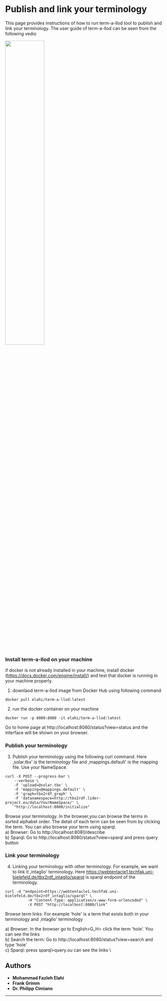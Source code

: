 # Publish and link your terminology
This page provides instructions of how to run term-a-llod tool to publish and link your terminology. The user guide of term-a-llod can be seen from the following vedio 

[<img src="https://www.dropbox.com/s/jnlpx776cte9icr/term-a-llod.png?dl=0" width="50%">](https://www.dropbox.com/s/1pko14sc3qctzfr/final.mov?dl=0)

### Install term-a-llod on your machine
if docker is not already installed in your machine, install docker (https://docs.docker.com/engine/install/) and test that docker is running in your machine properly.
1. downlaod term-a-llod image from Docker Hub using following command
```
docker pull elahi/term-a-llod:latest
```
2. run the docker container on your machine
```
docker run -p 8080:8080 -it elahi/term-a-llod:latest
```
Go to home page at http://localhost:8080/status?view=status and the interface will be shown on your browser.

### Publish your terminology
3. Publish your terminology using the following curl command. Here ,solar.tbx' is the terminology file and ,mappings.default' is the mapping file. Use your NameSpace.
```
curl -X POST --progress-bar \
    --verbose \
    -F 'upload=@solar.tbx' \
    -F 'mapping=@mappings.default' \
    -F 'graph=tbx2rdf_graph' \
    -F 'datanamespace=http://tbx2rdf.lider-project.eu/data/YourNameSpace/' \
    "http://localhost:8080/initialize"
```
Browse your terminology. In the browser,you can browse the terms in sorted alphabet order. The detail of each term can be seen from by clicking the term. You can also browse your term using sparql. \
a) Browser: Go to http://localhost:8080/describe \
b) Sparql: Go to http://localhost:8080/status?view=sparql and press query button

### Link your terminology
4. Linking your terminology with other terminology. For example, we want to link it ,intaglio' terminology. Here https://webtentacle1.techfak.uni-bielefeld.de/tbx2rdf_intaglio/sparql is sparql endpoint of the  terminology. 
```
curl -d "endpoint=https://webtentacle1.techfak.uni-bielefeld.de/tbx2rdf_intaglio/sparql" \
          -H "Content-Type: application/x-www-form-urlencoded" \
          -X POST "http://localhost:8080/link"      
 ```
Browse term links. For example 'hole' is a term that exists both in your terminology and ,intaglio' terminology

a) Browser: In the browser go to English>G_H> click the term 'hole'. You can see the links \
b) Search the term: Go to http://localhost:8080/status?view=search  and type 'hole'  \
c) Sparql: press sparql>query.ou can see the links \
## Authors
* **Mohammad Fazleh Elahi**
* **Frank Grimm**
* **Dr. Philipp Cimiano**



---
